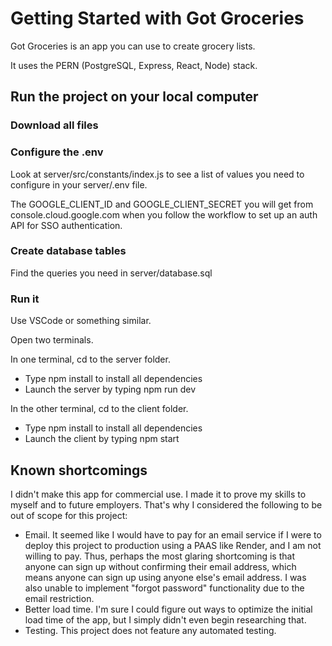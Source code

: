 # Getting Started with Got Groceries

Got Groceries is an app you can use to create grocery lists.

It uses the PERN (PostgreSQL, Express, React, Node) stack.

## Run the project on your local computer

### Download all files

### Configure the .env

Look at server/src/constants/index.js to see a list of values you need to configure in your server/.env file.

The GOOGLE_CLIENT_ID and GOOGLE_CLIENT_SECRET you will get from console.cloud.google.com when you follow the workflow to set up an auth API for SSO authentication.

### Create database tables

Find the queries you need in server/database.sql

### Run it

Use VSCode or something similar.

Open two terminals. 

In one terminal, cd to the server folder. 
* Type npm install to install all dependencies
* Launch the server by typing npm run dev

In the other terminal, cd to the client folder. 
* Type npm install to install all dependencies
* Launch the client by typing npm start

## Known shortcomings

I didn't make this app for commercial use. I made it to prove my skills to myself and to future employers. That's why I considered the following to be out of scope for this project:
* Email. It seemed like I would have to pay for an email service if I were to deploy this project to production using a PAAS like Render, and I am not willing to pay. Thus, perhaps the most glaring shortcoming is that anyone can sign up without confirming their email address, which means anyone can sign up using anyone else's email address. I was also unable to implement "forgot password" functionality due to the email restriction.
* Better load time. I'm sure I could figure out ways to optimize the initial load time of the app, but I simply didn't even begin researching that.
* Testing. This project does not feature any automated testing.
